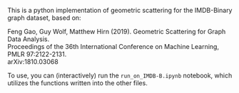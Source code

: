 This is a python implementation of geometric scattering for the IMDB-Binary graph dataset, based on:

Feng Gao, Guy Wolf, Matthew Hirn (2019). Geometric Scattering for Graph Data Analysis. <br>
Proceedings of the 36th International Conference on Machine Learning, PMLR 97:2122-2131. <br>
arXiv:1810.03068

To use, you can (interactively) run the `run_on_IMDB-B.ipynb` notebook, which utilizes the functions written into the other files.
